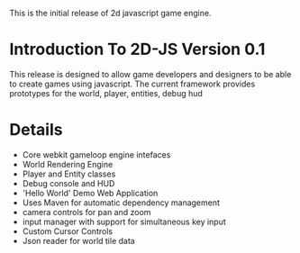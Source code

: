 This is the initial release of 2d javascript game engine.

# Introduction To 2D-JS Version 0.1 #

This release is designed to allow game developers and designers to be able to create games using javascript. The current framework provides prototypes for the world, player, entities, debug hud

# Details #

  * Core webkit gameloop engine intefaces
  * World Rendering Engine
  * Player and Entity classes
  * Debug console and HUD
  * 'Hello World' Demo Web Application
  * Uses Maven for automatic dependency management
  * camera controls for pan and zoom
  * input manager with support for simultaneous key input
  * Custom Cursor Controls
  * Json reader for world tile data